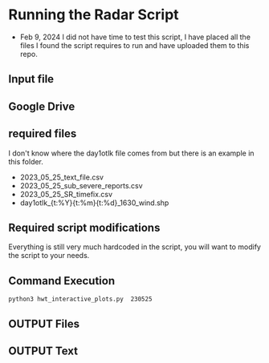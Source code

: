 # Running the Radar Script 

* Feb 9, 2024
I did not have time to test this script, I have placed all the files I found the script requires to run and have uploaded them to this repo.  

## Input file 


## Google Drive 

## required files 

I don't know where the day1otlk file comes from but there is an example in this folder.

* 2023_05_25_text_file.csv
* 2023_05_25_sub_severe_reports.csv
* 2023_05_25_SR_timefix.csv
* day1otlk_{t:%Y}{t:%m}{t:%d}_1630_wind.shp 

## Required script modifications

Everything is still very much hardcoded in the script, you will want to modify the script to your needs.

## Command Execution 


```
python3 hwt_interactive_plots.py  230525
```

## OUTPUT Files



## OUTPUT Text 